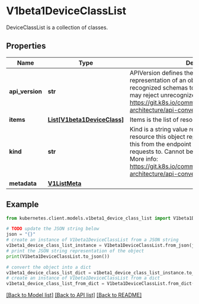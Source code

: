 # V1beta1DeviceClassList

DeviceClassList is a collection of classes.

## Properties

Name | Type | Description | Notes
------------ | ------------- | ------------- | -------------
**api_version** | **str** | APIVersion defines the versioned schema of this representation of an object. Servers should convert recognized schemas to the latest internal value, and may reject unrecognized values. More info: https://git.k8s.io/community/contributors/devel/sig-architecture/api-conventions.md#resources | [optional] 
**items** | [**List[V1beta1DeviceClass]**](V1beta1DeviceClass.md) | Items is the list of resource classes. | 
**kind** | **str** | Kind is a string value representing the REST resource this object represents. Servers may infer this from the endpoint the kubernetes.client submits requests to. Cannot be updated. In CamelCase. More info: https://git.k8s.io/community/contributors/devel/sig-architecture/api-conventions.md#types-kinds | [optional] 
**metadata** | [**V1ListMeta**](V1ListMeta.md) |  | [optional] 

## Example

```python
from kubernetes.client.models.v1beta1_device_class_list import V1beta1DeviceClassList

# TODO update the JSON string below
json = "{}"
# create an instance of V1beta1DeviceClassList from a JSON string
v1beta1_device_class_list_instance = V1beta1DeviceClassList.from_json(json)
# print the JSON string representation of the object
print(V1beta1DeviceClassList.to_json())

# convert the object into a dict
v1beta1_device_class_list_dict = v1beta1_device_class_list_instance.to_dict()
# create an instance of V1beta1DeviceClassList from a dict
v1beta1_device_class_list_from_dict = V1beta1DeviceClassList.from_dict(v1beta1_device_class_list_dict)
```
[[Back to Model list]](../README.md#documentation-for-models) [[Back to API list]](../README.md#documentation-for-api-endpoints) [[Back to README]](../README.md)



